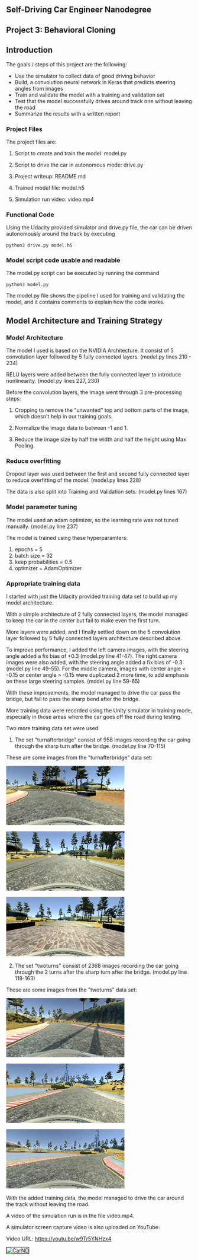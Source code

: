 ## Self-Driving Car Engineer Nanodegree

## Project 3: Behavioral Cloning

## Introduction

The goals / steps of this project are the following:
* Use the simulator to collect data of good driving behavior
* Build, a convolution neural network in Keras that predicts steering angles from images
* Train and validate the model with a training and validation set
* Test that the model successfully drives around track one without leaving the road
* Summarize the results with a written report

### Project Files

The project files are:

1. Script to create and train the model: model.py

2. Script to drive the car in autonomous mode: drive.py

3. Project writeup: README.md

4. Trained model file: model.h5

5. Simulation run video: video.mp4

### Functional Code

Using the Udacity provided simulator and drive.py file, the car can be driven autonomously around the track by executing

```
python3 drive.py model.h5
```

### Model script code usable and readable

The model.py script can be executed by running the command

```
python3 model.py
```

The model.py file shows the pipeline I used for training and validating the model, and it contains comments to explain how the code works.

## Model Architecture and Training Strategy

### Model Architecture

The model I used is based on the NVIDIA Architecture. It consist of 5 convolution layer followed by 5 fully connected layers. (model.py lines 210 - 234)

RELU layers were added between the fully connected layer to introduce nonlinearity. (model.py lines 227, 230)

Before the convolution layers, the image went through 3 pre-processing steps:

1. Cropping to remove the "unwanted" top and bottom parts of the image, which doesn't help in our training goals.

2. Normalize the image data to between -1 and 1.

3. Reduce the image size by half the width and half the height using Max Pooling.



### Reduce overfitting

Dropout layer was used between the first and second fully connected layer to reduce overfitting of the model. (model.py lines 228)

The data is also split into Training and Validation sets. (model.py lines 167)

### Model parameter tuning

The model used an adam optimizer, so the learning rate was not tuned manually. (model.py line 237)

The model is trained using these hyperparamters:

1. epochs = 5
2. batch size = 32
3. keep probabilities = 0.5
4. optimizer = AdamOptimizer

### Appropriate training data

I started with just the Udacity provided training data set to build up my model architecture.

With a simple architecture of 2 fully connected layers, the model managed to keep the car in the center but fail to make even the first turn.

More layers were added, and I finally settled down on the 5 convolution layer followed by 5 fully connected layers architecture described above.

To improve performance, I added the left camera images, with the steering angle added a fix bias of +0.3 (model.py line 41-47). The right camera images were also added, with the steering angle added a fix bias of -0.3 (model.py line 49-55). For the middle camera, images with center angle < -0.15 or center angle > -0.15 were duplicated 2 more time, to add emphasis on these large steering samples. (model.py line 59-65)

With these improvements, the model managed to drive the car pass the bridge, but fail to pass the sharp bend after the bridge.

More training data were recorded using the Unity simulator in training mode, especially in those areas where the car goes off the road during testing.

Two more training data set were used:

1. The set "turnafterbridge" consist of 958 images recording the car going through the sharp turn after the bridge. (model.py line 70-115)

These are some images from the "turnafterbridge" data set:

![Image 1](https://github.com/ongchinkiat/SDCND-Project3/raw/master/turnafterbridge-center-1.jpg "Image 1")

![Image 2](https://github.com/ongchinkiat/SDCND-Project3/raw/master/turnafterbridge-center-2.jpg "Image 2")

![Image 3](https://github.com/ongchinkiat/SDCND-Project3/raw/master/turnafterbridge-center-3.jpg "Image 3")


2. The set "twoturns" consist of 2368 images recording the car going through the 2 turns after the sharp turn after the bridge. (model.py line 118-163)

These are some images from the "twoturns" data set:

![Image 1](https://github.com/ongchinkiat/SDCND-Project3/raw/master/twoturns-center-1.jpg "Image 1")

![Image 2](https://github.com/ongchinkiat/SDCND-Project3/raw/master/twoturns-center-2.jpg "Image 2")

![Image 3](https://github.com/ongchinkiat/SDCND-Project3/raw/master/twoturns-center-3.jpg "Image 3")

With the added training data, the model managed to drive the car around the track without leaving the road.

A video of the simulation run is in the file video.mp4.

A simulator screen capture video is also uploaded on YouTube:

Video URL: https://youtu.be/w9Tr5YNHzx4

<a href="http://www.youtube.com/watch?feature=player_embedded&v=w9Tr5YNHzx4" target="_blank"><img src="http://img.youtube.com/vi/w9Tr5YNHzx4/0.jpg"
alt="CarND" width="240" height="180" border="1" /></a>
